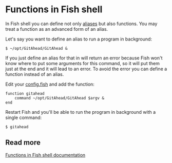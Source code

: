 
# Functions in Fish shell

In Fish shell you can define not only [aliases](alias.md) but also functions. You may treat a function as an advanced form of an alias.

Let's say you want to define an alias to run a program in background:
    
    $ ~/opt/GitAhead/GitAhead &

If you just define an alias for that in will return an error because Fish won't know where to put some arguments for this command, so it will put them just at the end and it will lead to an error. To avoid the error you can define a function instead of an alias. 

Edit your [config.fish](config) and add the function:

    function gitahead
        command ~/opt/GitAhead/GitAhead $argv &
    end

Restart Fish and you'll be able to run the program in background with a single command:

    $ gitahead

## Read more

[Functions in Fish shell documentation](https://fishshell.com/docs/current/index.html#functions)
